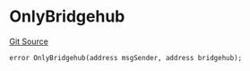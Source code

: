 # OnlyBridgehub
[Git Source](https://github.com/matter-labs/zksync-contracts/blob/c6e73735b89a4b474234f6471e326125c9069f15/contracts/l1-contracts/bridgehub/L1BridgehubErrors.sol)


```solidity
error OnlyBridgehub(address msgSender, address bridgehub);
```

